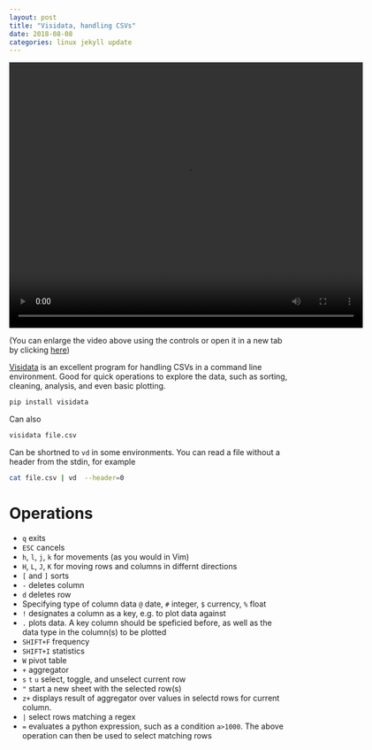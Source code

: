 ```yaml
---
layout: post
title: "Visidata, handling CSVs"
date: 2018-08-08
categories: linux jekyll update
---
```



<video width="640" height="480" src="/assets/screencast_vd.webm" controls></video>

(You can enlarge the video above using the controls or open it in a new tab by clicking [here](https://azizcodes.github.io/assets/screencast_vd.webm)) 

[Visidata](https://www.visidata.org/) is an excellent program for handling CSVs in a command line environment. Good for quick operations to explore the data, such as sorting, cleaning, analysis, and even basic plotting. 


``` bash
pip install visidata
```

Can also 

``` bash
visidata file.csv
```

Can be shortned to `vd` in some environments. You can read a file without a header from the stdin, for example

``` bash
cat file.csv | vd  --header=0 
```

# Operations

* `q` exits
* `ESC` cancels
* `h`, `l`, `j`, `k` for movements (as you would in Vim)
* `H`, `L`, `J`, `K` for moving rows and columns in differnt directions
* `[` and `]` sorts
* `-` deletes column
* `d` deletes row
* Specifying type of column data `@` date, `#` integer, `$` currency, `%` float
* `!` designates a column as a key, e.g. to plot data against
* `.` plots data. A key column should be speficied before, as well as the data type in the column(s) to be plotted
* `SHIFT+F` frequency
* `SHIFT+I` statistics
* `W` pivot table
* `+` aggregator
* `s` `t` `u` select, toggle, and unselect current row 
* `"` start a new sheet with the selected row(s)
* `z+` displays result of aggregator over values in selectd rows for current column. 
* `|` select rows matching a regex
* `=` evaluates a python expression, such as a condition `a>1000`. The above operation can then be used to select matching rows 


